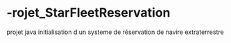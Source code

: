 # -rojet_StarFleetReservation
projet java initialisation d un systeme de réservation de navire extraterrestre 
